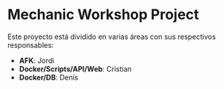 # Mechanic Workshop Project

Este proyecto está dividido en varias áreas con sus respectivos responsables:

- **AFK**: Jordi
- **Docker/Scripts/API/Web**: Cristian
- **Docker/DB**: Denís
